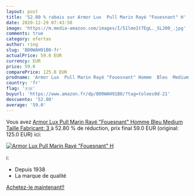 ```yaml
---
layout: post
title: '52.80 % rabais sur Armor Lux  Pull Marin Rayé "Fouesnant" H'
date: 2020-12-29 07:43:50
image: 'https://m.media-amazon.com/images/I/51lmo1t7EgL._SL200_.jpg'
comments: true
category: ofertas
author: ring
slug: 'B00WAH91B0-fr'
actualPrice: 59.0 EUR
currency: EUR
price: 59.0
comparePrice: 125.0 EUR
prodname: 'Armor Lux  Pull Marin Rayé "Fouesnant" Homme  Bleu  Medium  Taille Fabricant: 3 '
country: 'fr'
flag: '🇫🇷'
buyurl: 'https://www.amazon.fr/dp/B00WAH91B0/?tag=tolees0d-21'
descuento: '52.80'
average: '59.0'
---
```


Vous avez [Armor Lux  Pull Marin Rayé "Fouesnant" Homme  Bleu  Medium  Taille Fabricant: 3 ](https://www.amazon.fr/dp/B00WAH91B0/?tag=tolees0d-21)  à  52.80 % de réduction, prix final  59.0 EUR (original: 125.0 EUR) ici:

[![Armor Lux  Pull Marin Rayé "Fouesnant" H](https://m.media-amazon.com/images/I/51lmo1t7EgL._SL200_.jpg)](https://www.amazon.fr/dp/B00WAH91B0/?tag=tolees0d-21)

ℹ️:

- Depuis 1938
- La marque de qualité

[Achetez-le maintenant!!](https://www.amazon.fr/dp/B00WAH91B0/?tag=tolees0d-21)
